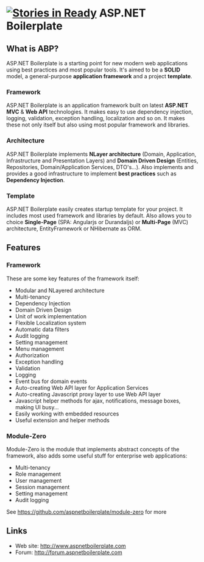 [![Stories in Ready](https://badge.waffle.io/xxmgkxx/aspnetboilerplate.png?label=ready&title=Ready)](https://waffle.io/xxmgkxx/aspnetboilerplate)
ASP.NET Boilerplate
===================

What is ABP?
------------

ASP.NET Boilerplate is a starting point for new modern web applications using best practices and most popular tools. It's aimed to be a __SOLID__ model, a general-purpose __application framework__ and a project __template__.

### Framework

ASP.NET Boilerplate is an application framework built on latest __ASP.NET MVC__ & __Web API__ technologies. It makes easy to use dependency injection, logging, validation, exception handling, localization and so on. It makes these not only itself but also using most popular framework and libraries.

### Architecture

ASP.NET Boilerplate implements __NLayer architecture__ (Domain, Application, Infrastructure and Presentation Layers) and __Domain Driven Design__ (Entities, Repositories, Domain/Application Services, DTO's...). Also implements and provides a good infrastructure to implement __best practices__ such as __Dependency Injection__.

### Template

ASP.NET Boilerplate easily creates startup template for your project. It includes most used framework and libraries by default. Also allows you to choice __Single-Page__ (SPA: Angularjs or Durandaljs) or __Multi-Page__ (MVC) architecture, EntityFramework or NHibernate as ORM.

Features
--------

### Framework

These are some key features of the framework itself:

- Modular and NLayered architecture
- Multi-tenancy
- Dependency Injection
- Domain Driven Design
- Unit of work implementation
- Flexible Localization system
- Automatic data filters
- Audit logging
- Setting management
- Menu management
- Authorization
- Exception handling
- Validation
- Logging
- Event bus for domain events
- Auto-creating Web API layer for Application Services
- Auto-creating Javascript proxy layer to use Web API layer
- Javascript helper methods for ajax, notifications, message boxes, making UI busy...
- Easily working with embedded resources
- Useful extension and helper methods

### Module-Zero

Module-Zero is the module that implements abstract concepts of the framework, also adds some useful stuff for enterprise web applications:

- Multi-tenancy
- Role management
- User management
- Session management
- Setting management
- Audit logging

See https://github.com/aspnetboilerplate/module-zero for more

Links
-----

* Web site: http://www.aspnetboilerplate.com
* Forum: http://forum.aspnetboilerplate.com
